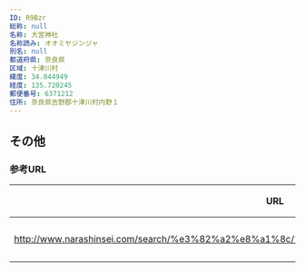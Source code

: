 ```yaml
---
ID: R9Bzr
総称: null
名称: 大宮神社
名称読み: オオミヤジンジャ
別名: null
都道府県: 奈良県
区域: 十津川村
緯度: 34.044949
経度: 135.720245
郵便番号: 6371212
住所: 奈良県吉野郡十津川村内野１
---
```


## その他

### 参考URL

| URL                                                                                        | 説明   |
| ------------------------------------------------------------------------------------------ | ------ |
| http://www.narashinsei.com/search/%e3%82%a2%e8%a1%8c/%e5%a4%a7%e5%ae%ae%e7%a5%9e%e7%a4%be/ | 神社庁 |
